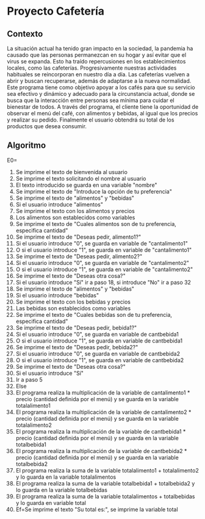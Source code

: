 # Proyecto Cafetería

## Contexto
La situación actual ha tenido gran impacto en la sociedad, la pandemia ha causado que las personas permanezcan en su hogar y así evitar que el virus se expanda. 
Esto ha traído repercusiones en los establecimientos locales, como las cafeterías. Progresivamente nuestras actividades habituales se reincorporan en nuestro día a día.
Las cafeterías vuelven a abrir y buscan recuperarse, además de adaptarse a la nueva normalidad. Este programa tiene como objetivo apoyar a los cafés para que su servicio sea efectivo y dinámico y adecuado para la circunstancia actual, donde se busca que la interacción entre personas sea mínima para cuidar el bienestar de todos.
A través del programa, el cliente tiene la oportunidad de observar el menú del café, con alimentos y bebidas, al igual que los precios y realizar su pedido. Finalmente el usuario obtendrá su total de los productos que desea consumir.

## Algoritmo

E0=
1. Se imprime el texto de bienvenida al usuario
2. Se imprime el texto solicitando el nombre al usuario
3. El texto introducido se guarda en una variable "nombre"
4. Se imprime el texto de "Introduce la opción de tu preferencia"
5. Se imprime el texto de "alimentos" y "bebidas"
6. Si el usuario introduce "alimentos"
7. Se imprime el texto con los alimentos y precios
8. Los alimentos son establecidos como variables
9. Se imprime el texto de "Cuales alimentos son de tu preferencia, especifica cantidad"
10. Se imprime el texto de "Deseas pedir, alimento1?"
11. Si el usuario introduce "0", se guarda en variable de "cantalimento1"
12. O si el usuario introduce "1", se guarda en variable de "cantalimento1"
13. Se imprime el texto de "Deseas pedir, alimento2?"
14. Si el usuario introduce "0", se guarda en variable de "cantalimento2"
15. O si el usuario introduce "1", se guarda en variable de "cantalimento2"
16. Se imprime el texto de "Deseas otra cosa?"
17. Si el usuario introduce "Sí" ir a paso 18, si introduce "No" ir a paso 32
18. Se imprime el texto de "alimentos" y "bebidas"
19. Si el usuario introduce "bebidas"
20. Se imprime el texto con los bebidas y precios
21. Las bebidas son establecidos como variables
22. Se imprime el texto de "Cuales bebidas son de tu preferencia, especifica cantidad"
23. Se imprime el texto de "Deseas pedir, bebida1?"
24. Si el usuario introduce "0", se guarda en variable de cantbebida1
25. O si el usuario introduce "1", se guarda en variable de cantbebida1
26. Se imprime el texto de "Deseas pedir, bebida2?"
27. Si el usuario introduce "0", se guarda en variable de cantbebida2
28. O si el usuario introduce "1", se guarda en variable de cantbebida2
29. Se imprime el texto de "Deseas otra cosa?"
30. Si el usuario introduce "Sí" 
31. Ir a paso 5
32. Else
33. El programa realiza la multiplicación de la variable de cantalimento1 * precio (cantidad definida por el menú) y se guarda en la variable totalalimento1
34. El programa realiza la multiplicación de la variable de cantalimento2 * precio (cantidad definida por el menú) y se guarda en la variable totalalimento2
35. El programa realiza la multiplicación de la variable de cantbebida1 * precio (cantidad definida por el menú) y se guarda en la variable totalbebida1
36. El programa realiza la multiplicación de la variable de cantbebida2 * precio (cantidad definida por el menú) y se guarda en la variable totalbebida2
37. El programa realiza la suma de la variable totalalimento1 + totalalimento2 y lo guarda en la variable totalalimentos
38. El programa realiza la suma de la variable totalbebida1 +  totalbebida2 y lo guarda en la variable totalbebidas
39. El programa realiza la suma de la variable totalalimentos + totalbebidas y lo guarda en variable total
40. Ef=Se imprime el texto "Su total es:", se imprime la variable total
